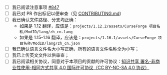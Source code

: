 - [ ] 我已阅读注意事项 [#847](https://github.com/CFPAOrg/Minecraft-Mod-Language-Package/issues/847)
- [ ] 我已对 PR 作出标记以便审查（见 [CONTRIBUTING.md](https://github.com/CFPAOrg/Minecraft-Mod-Language-Package/blob/main/CONTRIBUTING.md)）
- [ ] 我已确认文件路径、分支均正确：
    - 如果是 1.12 翻译，应该是：`projects/1.12.2/assets/CurseForge 项目名称/ModID/lang/zh_cn.lang`
    - 如果是 1.15-1.16 翻译，应该是：`projects/1.16.1/assets/CurseForge 项目名称/ModID/lang/zh_cn.json`
- [ ] 我已确认语言文件名大小写正确，所有的语言文件名称全为小写；
- [ ] 我已上传英文文件以供审查；
- [ ] 我已阅读相关协议，同意对于本项目的贡献的许可协议：[知识共享 署名-非商业性使用-相同方式共享 4.0 国际许可协议（CC BY-NC-SA 4.0 协议）](https://github.com/CFPAOrg/Minecraft-Mod-Language-Package/blob/1.10.2/LICENSE)
